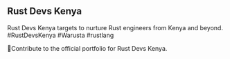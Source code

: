 ## Rust Devs Kenya ##
Rust Devs Kenya targets to nurture Rust engineers from Kenya and beyond. #RustDevsKenya #Warusta #rustlang

🦀Contribute to the official portfolio for Rust Devs Kenya.


